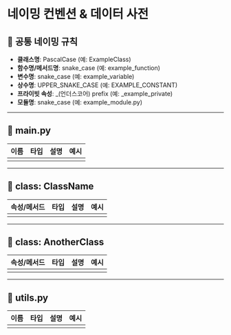 # 네이밍 컨벤션 & 데이터 사전

## 📌 공통 네이밍 규칙
- **클래스명**: PascalCase (예: ExampleClass)
- **함수명/메서드명**: snake_case (예: example_function)
- **변수명**: snake_case (예: example_variable)
- **상수명**: UPPER_SNAKE_CASE (예: EXAMPLE_CONSTANT)
- **프라이빗 속성**: _(언더스코어) prefix (예: _example_private)
- **모듈명**: snake_case (예: example_module.py)

---

## 📄 main.py
| 이름 | 타입 | 설명 | 예시 |
|------|------|------|------|
|      |      |      |      |

---

## 📄 class: ClassName
| 속성/메서드 | 타입 | 설명 | 예시 |
|-------------|------|------|------|
|             |      |      |      |

---

## 📄 class: AnotherClass
| 속성/메서드 | 타입 | 설명 | 예시 |
|-------------|------|------|------|
|             |      |      |      |

---

## 📄 utils.py
| 이름 | 타입 | 설명 | 예시 |
|------|------|------|------|
|      |      |      |      |
